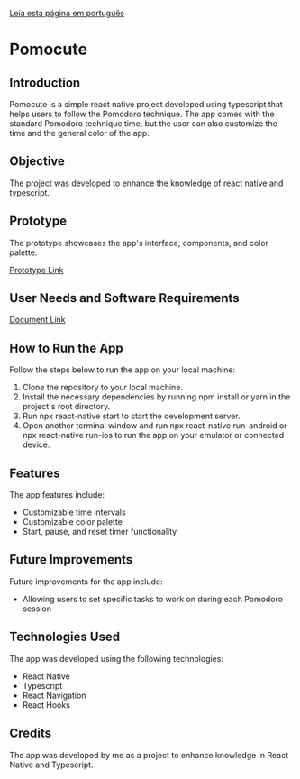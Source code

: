 [Leia esta página em português](https://github.com/0317IL/Pomocute/blob/master/README-pt.md)

# Pomocute
## Introduction

Pomocute is a simple react native project developed using typescript that helps users to follow the Pomodoro technique. The app comes with the standard Pomodoro technique time, but the user can also customize the time and the general color of the app.

## Objective

The project was developed to enhance the knowledge of react native and typescript.

## Prototype

The prototype showcases the app's interface, components, and color palette.

[Prototype Link](https://www.figma.com/file/397lYiYHT85BPDPgHQqWjV/Pomocute?node-id=0%3A1&t=jRLbAMbGHgDTmbUB-1)

## User Needs and Software Requirements

[Document Link](https://docs.google.com/document/d/1uhMJSbENiGtFhuybQojOMDzJ6dCHOt-UeCvniPRtf70/edit?usp=sharing)

## How to Run the App

Follow the steps below to run the app on your local machine:

1. Clone the repository to your local machine.
2. Install the necessary dependencies by running npm install or yarn in the project's root directory.
3. Run npx react-native start to start the development server.
4. Open another terminal window and run npx react-native run-android or npx react-native run-ios to run the app on your emulator or connected device.

## Features
The app features include:

- Customizable time intervals
- Customizable color palette
- Start, pause, and reset timer functionality


## Future Improvements

Future improvements for the app include:

- Allowing users to set specific tasks to work on during each Pomodoro session


## Technologies Used

The app was developed using the following technologies:

- React Native
- Typescript
- React Navigation
- React Hooks

## Credits

The app was developed by me as a project to enhance knowledge in React Native and Typescript.

